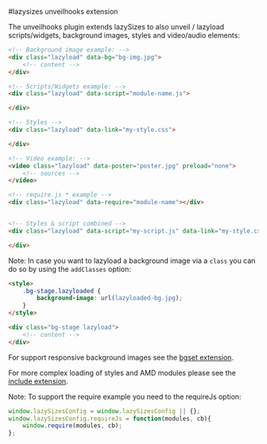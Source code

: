 #lazysizes unveilhooks extension

The unveilhooks plugin extends lazySizes to also unveil / lazyload scripts/widgets, background images, styles and video/audio elements:

```html
<!-- Background image example: -->
<div class="lazyload" data-bg="bg-img.jpg">
	<!-- content -->
</div>

<!-- Scripts/Widgets example: -->
<div class="lazyload" data-script="module-name.js">

</div>

<!-- Styles -->
<div class="lazyload" data-link="my-style.css">

</div>

<!-- Video example: -->
<video class="lazyload" data-poster="poster.jpg" preload="none">
 	<!-- sources -->
</video>

<!-- require.js * example -->
<div class="lazyload" data-require="module-name"></div>


<!-- Styles & script combined -->
<div class="lazyload" data-script="my-script.js" data-link="my-style.css">

</div>
```

Note: In case you want to lazyload a background image via a ``class`` you can do so by using the ``addClasses`` option:

```html
<style>
	.bg-stage.lazyloaded {
		background-image: url(lazyloaded-bg.jpg);
	}
</style>

<div class="bg-stage lazyload">
	<!-- content -->
</div>
```

For support responsive background images see the [bgset extension](../bgset).

For more complex loading of styles and AMD modules please see the [include extension](../include).

Note: To support the require example you need to the requireJs option:

```js
window.lazySizesConfig = window.lazySizesConfig || {};
window.lazySizesConfig.requireJs = function(modules, cb){
	window.require(modules, cb);
};
```
 

